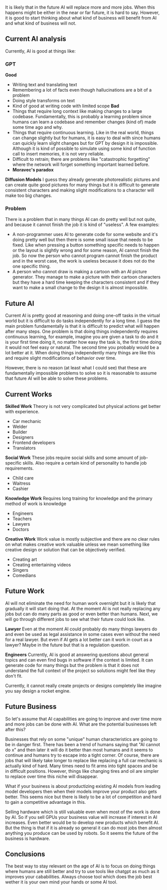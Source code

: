 It is likely that in the future AI will replace more and more jobs. When this happens might be either in the near or far future, it is hard to say. However, it is good to start thinking about what kind of business will benefit from AI and what kind of business will not.

## Current AI analysis
Currently, AI is good at things like:
### GPT
**Good**
- Writing text and translating text
- Remembering a lot of facts even though hallucinations are a bit of a problem
- Doing style transforms on text
- Kind of good at writing code with limited scope
**Bad**
- Things that require long context like making changes to a large codebase. Fundamentally, this is probably a learning problem since humans can learn a codebase and remember changes (kind of) made some time ago and why.
- Things that require continuous learning. Like in the real world, things can change slightly but for humans, it is easy to deal with since humans can quickly learn slight changes but for GPT by design it is impossible. Although it is kind of possible to simulate using some kind of function call to insert memories, it is not very reliable.
- Difficult to retrain; there are problems like "catastrophic forgetting" where the network will forget something important learned before.
- **Moravec's paradox**

**Diffusion Models**
I guess they already generate photorealistic pictures and can create quite good pictures for many things but it is difficult to generate consistent characters and making slight modifications to a character will make too big changes.

### Problem
There is a problem that in many things AI can do pretty well but not quite, and because it cannot finish the job it is kind of "useless". A few examples:
- A non-programmer uses AI to generate code for some website and it's doing pretty well but then there is some small issue that needs to be fixed. Like when pressing a button something specific needs to happen or the layout is slightly wrong and for some reason, AI cannot finish the job. So now the person who cannot program cannot finish the product and in the worst case, the work is useless because it does not do the one specific thing.
- A person who cannot draw is making a cartoon with an AI picture generator. They manage to make a picture with their cartoon characters but they have a hard time keeping the characters consistent and if they want to make a small change to the design it is almost impossible.

## Future AI
Current AI is pretty good at reasoning and doing one-off tasks in the virtual world but it is difficult to do tasks independently for a long time. I guess the main problem fundamentally is that it is difficult to predict what will happen after many steps. One problem is that doing things independently requires continuous learning, for example, imagine you are given a task to do and it is your first time doing it, no matter how easy the task is, the first time doing it would not feel easy or natural. The second time you probably would be a lot better at it. When doing things independently many things are like this and require slight modifications of behavior over time.

However, there is no reason (at least what I could see) that these are fundamentally impossible problems to solve so it is reasonable to assume that future AI will be able to solve these problems.

## Current Works

**Skilled Work**
Theory is not very complicated but physical actions get better with experience.

- Car mechanic
- Welder
- Builder
- Designers
- Frontend developers
- Translators

**Social Work**
These jobs require social skills and some amount of job-specific skills. Also require a certain kind of personality to handle job requirements.

- Child care
- Waitress
- Cashier

**Knowledge Work**
Requires long training for knowledge and the primary method of work is knowledge

- Engineers 
- Teachers
- Lawyers
- Doctors

**Creative Work**
Work value is mostly subjective and there are no clear rules on what makes creative work valuable unless we mean something like creative design or solution that can be objectively verified.

- Creating art
- Creating entertaining videos
- Singers
- Comedians

## Future Work

AI will not eliminate the need for human work overnight but it is likely that gradually it will start doing that. At the moment AI is not really replacing any jobs but can do many parts as good or even better than humans. Next, we will go through different jobs to see what their future could look like.

**Lawyer**
Even at the moment AI could probably do many things lawyers do and even be used as legal assistance in some cases even without the need for a real lawyer. But even if AI gets a lot better can it work in court as a lawyer? Maybe in the future but that is a regulation question.

**Engineers**
Currently, AI is good at answering questions about general topics and can even find bugs in software if the context is limited. It can generate code for many things but the problem is that it does not understand the full context of the project so solutions might feel like they don't fit.

Currently, it cannot really create projects or designs completely like imagine you say design a rocket engine.

## Future Business

So let's assume that AI capabilities are going to improve and over time more and more jobs can be done with AI. What are the potential businesses left after this?

Businesses that rely on some "unique" human characteristics are going to be in danger first. There has been a trend of humans saying that "AI cannot do x" and then later it will do it better than most humans and it seems to continue and humans try to escape into a tight corner. Of course, there are jobs that will likely take longer to replace like replacing a full car mechanic is actually kind of hard. Many times need to fit arms into tight spaces and be in difficult positions. However, things like changing tires and oil are simpler to replace over time this niche will disappear.

What if your business is about productizing existing AI models from leading model developers then when their models improve your product also gets better. This seems nice but there is likely to be a lot of competition and hard to gain a competitive advantage in this.

Selling hardware which is still valuable even when most of the work is done by AI. So if you sell GPUs your business value will increase if interest in AI increases. Even better would be to develop new products which benefit AI. But the thing is that if it is already so general it can do most jobs then almost anything you produce can be used by robots. So it seems the future of the business is hardware.


## Conclusions

The best way to stay relevant on the age of AI is to focus on doing things where humans are still better and try to use tools like chatgpt as much as it improves your cababilities. Always choose tool which does the job best wether it is your own mind your hands or some AI tool.
